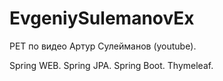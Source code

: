 # EvgeniySulemanovEx



PET по видео Артур Сулейманов (youtube).

Spring WEB.
Spring JPA.
Spring Boot.
Thymeleaf.
